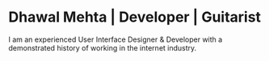 # Dhawal Mehta | Developer | Guitarist

I am an experienced User Interface Designer & Developer with a demonstrated history of working in the internet industry.
